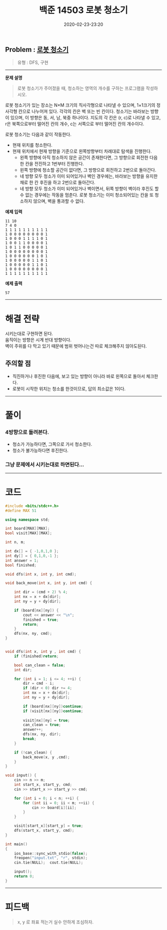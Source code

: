 ﻿---
title: 백준 14503 로봇 청소기
date: 2020-02-23-23:20
categories:
- PS

tags:
- baekjoon
- PS
- Problem Solve
- DFS
- 구현
---


## Problem : [로봇 청소기](https://www.acmicpc.net/problem/14503)
> 유형 : DFS, 구현

---


**문제 설명**

> 로봇 청소기가 주어졌을 때, 청소하는 영역의 개수를 구하는 프로그램을 작성하시오.
>
로봇 청소기가 있는 장소는 N×M 크기의 직사각형으로 나타낼 수 있으며, 1×1크기의 정사각형 칸으로 나누어져 있다. 각각의 칸은 벽 또는 빈 칸이다. 청소기는 바라보는 방향이 있으며, 이 방향은 동, 서, 남, 북중 하나이다. 지도의 각 칸은 (r, c)로 나타낼 수 있고, r은 북쪽으로부터 떨어진 칸의 개수, c는 서쪽으로 부터 떨어진 칸의 개수이다.
>
로봇 청소기는 다음과 같이 작동한다.
>
* 현재 위치를 청소한다.
* 현재 위치에서 현재 방향을 기준으로 왼쪽방향부터 차례대로 탐색을 진행한다.
	* 왼쪽 방향에 아직 청소하지 않은 공간이 존재한다면, 그 방향으로 회전한 다음 한 칸을 전진하고 1번부터 진행한다.
	* 왼쪽 방향에 청소할 공간이 없다면, 그 방향으로 회전하고 2번으로 돌아간다.
	*	네 방향 모두 청소가 이미 되어있거나 벽인 경우에는, 바라보는 방향을 유지한 채로 한 칸 후진을 하고 2번으로 돌아간다.
	* 네 방향 모두 청소가 이미 되어있거나 벽이면서, 뒤쪽 방향이 벽이라 후진도 할 수 없는 경우에는 작동을 멈춘다.
로봇 청소기는 이미 청소되어있는 칸을 또 청소하지 않으며, 벽을 통과할 수 없다.


**예제 입력**

```
11 10
7 4 0
1 1 1 1 1 1 1 1 1 1
1 0 0 0 0 0 0 0 0 1
1 0 0 0 1 1 1 1 0 1
1 0 0 1 1 0 0 0 0 1
1 0 1 1 0 0 0 0 0 1
1 0 0 0 0 0 0 0 0 1
1 0 0 0 0 0 0 1 0 1
1 0 0 0 0 0 1 1 0 1
1 0 0 0 0 0 1 1 0 1
1 0 0 0 0 0 0 0 0 1
1 1 1 1 1 1 1 1 1 1
```

**예제 출력**

```
57
```

---


# 해결 전략

>
시키는대로 구현하면 된다.  
움직이는 방향은 시계 반대 방향이다.  
벽이 주위를 다 막고 있기 때문에 범위 벗어나는건 따로 체크해주지 않아도된다.  


## 주의할 점

* 직진하거나 후진한 다음에, 보고 있는 방향이 아니라 바로 왼쪽으로 돌아서 체크한다.
* 로봇이 시작한 위치는 청소를 한것이므로, 답의 최소값은 1이다.

---



# 풀이

### 4방향으로 돌려본다.

* 청소가 가능하다면, 그쪽으로 가서 청소한다.
* 청소가 불가능하다면 후진한다.



### 그냥 문제에서 시키는대로 하면된다...


---

# 코드

```c++
#include <bits/stdc++.h>
#define MAX 51

using namespace std;

int board[MAX][MAX];
bool visit[MAX][MAX];

int n, m;

int dx[] = { -1,0,1,0 };
int dy[] = { 0,1,0,-1 };
int answer = 1;
bool finished;

void dfs(int x, int y, int cmd);

void back_move(int x, int y, int cmd) {

    int dir = (cmd + 2) % 4;
    int nx = x + dx[dir];
    int ny = y + dy[dir];

    if (board[nx][ny]) {
        cout << answer << "\n";
        finished = true;
        return;
    }
    dfs(nx, ny, cmd);
}


void dfs(int x, int y , int cmd) {
    if (finished)return;

    bool can_clean = false;
    int dir;

    for (int i = 1; i <= 4; ++i) {
        dir = cmd - i;
        if (dir < 0) dir += 4;
        int nx = x + dx[dir];
        int ny = y + dy[dir];

        if (board[nx][ny])continue;
        if (visit[nx][ny])continue;
        
        visit[nx][ny] = true;
        can_clean = true;
        answer++;
        dfs(nx, ny, dir);
        break;
    }

    if (!can_clean) {
        back_move(x, y ,cmd);
    }
}

void input() {
    cin >> n >> m;
    int start_x, start_y, cmd;
    cin >> start_x >> start_y >> cmd;

    for (int i = 0; i < n; ++i) {
        for (int ii = 0; ii < m; ++ii) {
            cin >> board[i][ii];
        }
    }

    visit[start_x][start_y] = true;
    dfs(start_x, start_y, cmd);
}

int main()
{
    ios_base::sync_with_stdio(false);
    freopen("input.txt", "r", stdin);
    cin.tie(NULL);  cout.tie(NULL);

    input();
    return 0;
}
```


---


# 피드백


> x, y 로 좌표 적는거 실수 안하게 조심하자.
